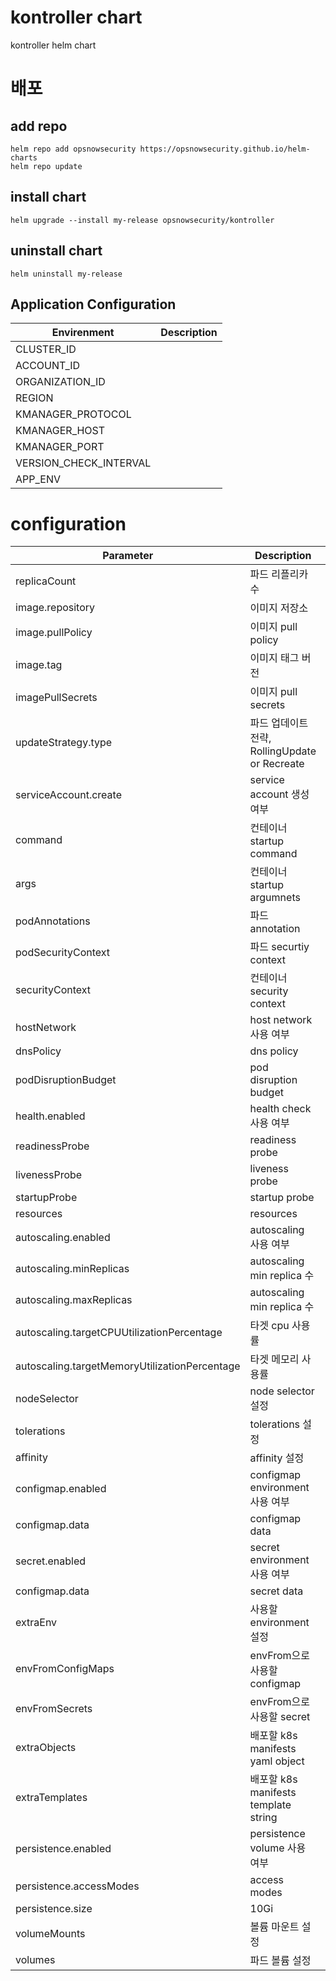 # kontroller chart
kontroller helm chart

# 배포
## add repo
```
helm repo add opsnowsecurity https://opsnowsecurity.github.io/helm-charts
helm repo update
```

## install chart
```
helm upgrade --install my-release opsnowsecurity/kontroller
```

## uninstall chart
```
helm uninstall my-release
```

## Application Configuration
| Envirenment  | Description                           |
|--------------|---------------------------------------|
| CLUSTER_ID | |
| ACCOUNT_ID | |
| ORGANIZATION_ID | |
| REGION | |
| KMANAGER_PROTOCOL | |
| KMANAGER_HOST | |
| KMANAGER_PORT | |
| VERSION_CHECK_INTERVAL | |
| APP_ENV | |

# configuration

| Parameter                                     | Description                           | Default       |
|-----------------------------------------------|---------------------------------------|---------------|
| replicaCount                                  | 파드 리플리카 수                             | 1             |
| image.repository                              | 이미지 저장소                               | ""            |
| image.pullPolicy                              | 이미지 pull policy                       | IfNotPresent  |
| image.tag                                     | 이미지 태그 버전                             | ""            |
| imagePullSecrets                              | 이미지 pull secrets                      | []            |
| updateStrategy.type                           | 파드 업데이트 전략, RollingUpdate or Recreate | RollingUpdate |
| serviceAccount.create                         | service account 생성 여부                 | true          |
| command                                       | 컨테이너 startup command                  | []            |
| args                                          | 컨테이너 startup argumnets                | []            |
| podAnnotations                                | 파드 annotation                         | {}            |
| podSecurityContext                            | 파드 securtiy context                   |               |
| securityContext                               | 컨테이너 security context                 |               |
| hostNetwork                                   | host network 사용 여부                    | false         |
| dnsPolicy                                     | dns policy                            | ClusterFirst  |
| podDisruptionBudget                           | pod disruption budget                 | {}            |
| health.enabled                                | health check 사용 여부                    | false         |
| readinessProbe                                | readiness probe                       | {}            |
| livenessProbe                                 | liveness probe                        | {}            |
| startupProbe                                  | startup probe                         | {}            |
| resources                                     | resources                             | {}            |
| autoscaling.enabled                           | autoscaling 사용 여부                     | false         |
| autoscaling.minReplicas                       | autoscaling min replica 수             | 1             |
| autoscaling.maxReplicas                       | autoscaling min replica 수             | 10            |
| autoscaling.targetCPUUtilizationPercentage    | 타겟 cpu 사용률                            | 80%           |
| autoscaling.targetMemoryUtilizationPercentage | 타겟 메모리 사용률                            | ""            |
| nodeSelector                                  | node selector 설정                      | {}            |
| tolerations                                   | tolerations 설정                        | {}            |
| affinity                                      | affinity 설정                           | {}            |
| configmap.enabled                             | configmap environment 사용 여부           | false         |
| configmap.data                                | configmap data                        | {}            |
| secret.enabled                                | secret environment 사용 여부              | false         |
| configmap.data                                | secret data                           | {}            |
| extraEnv                                      | 사용할 environment 설정                    | []            |
| envFromConfigMaps                             | envFrom으로 사용할 configmap               | []            |
| envFromSecrets                                | envFrom으로 사용할 secret                  | []            |
| extraObjects                                  | 배포할 k8s manifests yaml object         | []            |
| extraTemplates                                | 배포할 k8s manifests template string     | []            |
| persistence.enabled                           | persistence volume 사용 여부              | false         |
| persistence.accessModes                       | access modes                          | ReadWriteOnce |
| persistence.size                              | 10Gi                                  |               |
| volumeMounts                                  | 볼륨 마운트 설정                             | []            |
| volumes                                       | 파드 볼륨 설정                              | []            |

